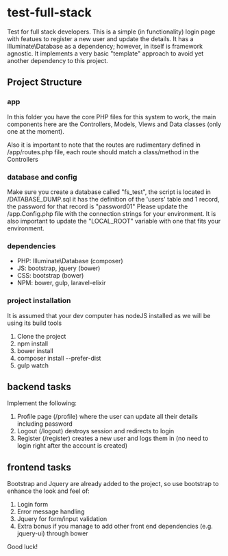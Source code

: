 # test-full-stack
Test for full stack developers.
This is a simple (in functionality) login page with featues to register a new user and update the details. It has a Illuminate\Database as a dependency; however, in itself is framework agnostic. It implements a very basic "template" approach to avoid yet another dependency to this project.

## Project Structure

### app
In this folder you have the core PHP files for this system to work, the main components here are the Controllers, Models, Views and Data classes (only one at the moment).

Also it is important to note that the routes are rudimentary defined in /app/routes.php file, each route should match a class/method in the Controllers

### database and config
Make sure you create a database called "fs_test", the script is located in /DATABASE_DUMP.sql it has the definition of the 'users' table and 1 record, the password for that record is "password01"
Please update the /app.Config.php file with the connection strings for your environment. It is also important to update the "LOCAL_ROOT" variable with one that fits your environment.

### dependencies
- PHP: Illuminate\Database (composer)
- JS: bootstrap, jquery (bower)
- CSS: bootstrap (bower)
- NPM: bower, gulp, laravel-elixir

### project installation

It is assumed that your dev computer has nodeJS installed as we will be using its build tools

1. Clone the project
2. npm install
3. bower install
4. composer install --prefer-dist
5. gulp watch

## backend tasks

Implement the following:

1. Profile page (/profile) where the user can update all their details including password
2. Logout (/logout) destroys session and redirects to login
3. Register (/register) creates a new user and logs them in (no need to login right after the account is created)

## frontend tasks

Bootstrap and Jquery are already added to the project, so use bootstrap to enhance the look and feel of:

1. Login form
2. Error message handling
3. Jquery for form/input validation
4. Extra bonus if you manage to add other front end dependencies (e.g. jquery-ui) through bower

Good luck!